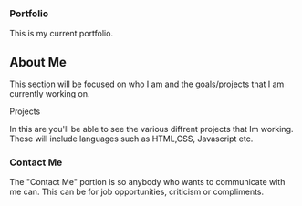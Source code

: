 ### Portfolio

This is my current portfolio.

## About Me

This section will be focused on who I am and the goals/projects that I am currently working on.

Projects

In this are you'll be able to see the various diffrent projects that Im working. These will include languages such as HTML,CSS, Javascript etc.

### Contact Me

The "Contact Me" portion is so anybody who wants to communicate with me can. This can be for job opportunities, criticism or compliments.
